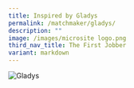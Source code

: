 ```yaml
---
title: Inspired by Gladys
permalink: /matchmaker/gladys/
description: ""
image: /images/microsite logo.png
third_nav_title: The First Jobber
variant: markdown
---
```

<img border="0" alt="Gladys" src="https://i.ibb.co/FxzQKGV/Gladys.png">